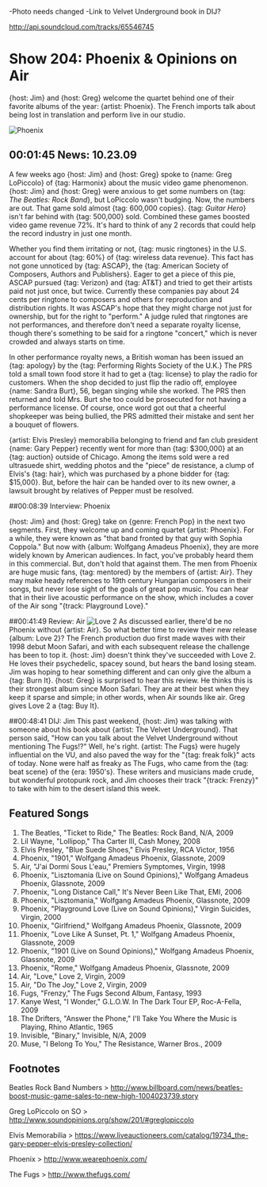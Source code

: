

-Photo needs changed
-Link to Velvet Underground book in DIJ?

http://api.soundcloud.com/tracks/65546745

# Show 204: Phoenix & Opinions on Air
{host: Jim} and {host: Greg} welcome the quartet behind one of their favorite albums of the year: {artist: Phoenix}. The French imports talk about being lost in translation and perform live in our studio.

![Phoenix](http://static.soundopinions.org/images/2010/phoenix.jpg)

## 00:01:45 News: 10.23.09
A few weeks ago {host: Jim} and {host: Greg} spoke to {name: Greg LoPiccolo} of {tag: Harmonix} about the music video game phenomenon. {host: Jim} and {host: Greg} were anxious to get some numbers on {tag: *The Beatles: Rock Band*}, but LoPiccolo wasn't budging. Now, the numbers are out. That game sold almost {tag: 600,000 copies}. {tag: *Guitar Hero*} isn't far behind with {tag: 500,000} sold. Combined these games boosted video game revenue 72%. It's hard to think of any 2 records that could help the record industry in just one month.

Whether you find them irritating or not, {tag: music ringtones} in the U.S. account for about {tag: 60%} of {tag: wireless data revenue}. This fact has not gone unnoticed by {tag: ASCAP}, the {tag: American Society of Composers, Authors and Publishers}. Eager to get a piece of this pie, ASCAP pursued {tag: Verizon} and {tag: AT&T} and tried to get their artists paid not just once, but twice. Currently these companies pay about 24 cents per ringtone to composers and others for reproduction and distribution rights. It was ASCAP's hope that they might charge not just for ownership, but for the right to "perform." A judge ruled that ringtones are not performances, and therefore don't need a separate royalty license, though there's something to be said for a ringtone "concert," which is never crowded and always starts on time.

In other performance royalty news, a British woman has been issued an {tag: apology} by the {tag: Performing Rights Society of the U.K.} The PRS told a small town food store it had to get a {tag: license} to play the radio for customers. When the shop decided to just flip the radio off, employee {name: Sandra Burt}, 56, began singing while she worked. The PRS then returned and told Mrs. Burt she too could be prosecuted for not having a performance license. Of course, once word got out that a cheerful shopkeeper was being bullied, the PRS admitted their mistake and sent her a bouquet of flowers.

{artist: Elvis Presley} memorabilia belonging to friend and fan club president {name: Gary Pepper} recently went for more than {tag: $300,000} at an {tag: auction} outside of Chicago. Among the items sold were a red ultrasuede shirt, wedding photos and the "piece" de resistance, a clump of Elvis's {tag: hair}, which was purchased by a phone bidder for {tag: $15,000}. But, before the hair can be handed over to its new owner, a lawsuit brought by relatives of Pepper must be resolved.

##00:08:39 Interview: Phoenix

{host: Jim} and {host: Greg} take on {genre: French Pop} in the next two segments. First, they welcome up and coming quartet {artist: Phoenix}. For a while, they were known as "that band fronted by that guy with Sophia Coppola." But now with {album: Wolfgang Amadeus Phoenix}, they are more widely known by American audiences. In fact, you've probably heard them in this commercial. But, don't hold that against them. The men from Phoenix are huge music fans, {tag: mentored} by the members of {artist: Air}. They may make heady references to 19th century Hungarian composers in their songs, but never lose sight of the goals of great pop music. You can hear that in their live acoustic performance on the show, which includes a cover of the Air song "{track: Playground Love}." 

##00:41:49 Review: Air
![Love 2](http://is4.mzstatic.com/image/thumb/Music111/v4/25/d6/4c/25d64c01-28ac-a530-e606-538462016f57/source/600x600bb.jpg "5641488/1213789109")
As discussed earlier, there'd be no Phoenix without {artist: Air}. So what better time to review their new release {album: Love 2}? The French production duo first made waves with their 1998 debut Moon Safari, and with each subsequent release the challenge has been to top it. {host: Jim} doesn't think they've succeeded with Love 2. He loves their psychedelic, spacey sound, but hears the band losing steam. Jim was hoping to hear something different and can only give the album a {tag: Burn It}. {host: Greg} is surprised to hear this review. He thinks this is their strongest album since Moon Safari. They are at their best when they keep it sparse and simple; in other words, when Air sounds like air. Greg gives Love 2 a {tag: Buy It}.

##00:48:41 DIJ: Jim
This past weekend, {host: Jim} was talking with someone about his book about {artist: The Velvet Underground}. That person said, "How can you talk about the Velvet Underground without mentioning The Fugs!?" Well, he's right. {artist: The Fugs} were hugely influential on the VU, and also paved the way for the "{tag: freak folk}" acts of today. None were half as freaky as The Fugs, who came from the {tag: beat scene} of the {era: 1950's}. These writers and musicians made crude, but wonderful protopunk rock, and Jim chooses their track "{track: Frenzy}" to take with him to the desert island this week.

## Featured Songs
1. The Beatles, "Ticket to Ride," The Beatles: Rock Band, N/A, 2009
2. Lil Wayne, "Lollipop," Tha Carter III, Cash Money, 2008
3. Elvis Presley, "Blue Suede Shoes," Elvis Presley, RCA Victor, 1956
4. Phoenix, "1901," Wolfgang Amadeus Phoenix, Glassnote, 2009
5. Air, "J'ai Dormi Sous L'eau," Premiers Symptomes, Virgin, 1998
6. Phoenix, "Lisztomania (Live on Sound Opinions)," Wolfgang Amadeus Phoenix, Glassnote, 2009 
7. Phoenix, "Long Distance Call," It's Never Been Like That, EMI, 2006 
8. Phoenix, "Lisztomania," Wolfgang Amadeus Phoenix, Glassnote, 2009
9. Phoenix, "Playground Love (Live on Sound Opinions)," Virgin Suicides, Virgin, 2000 
10. Phoenix, "Girlfriend," Wolfgang Amadeus Phoenix, Glassnote, 2009
11. Phoenix, "Love Like A Sunset, Pt. 1," Wolfgang Amadeus Phoenix, Glassnote, 2009
12. Phoenix, "1901 (Live on Sound Opinions)," Wolfgang Amadeus Phoenix, Glassnote, 2009 
13. Phoenix, "Rome," Wolfgang Amadeus Phoenix, Glassnote, 2009
14. Air, "Love," Love 2, Virgin, 2009
15. Air, "Do The Joy," Love 2, Virgin, 2009
16. Fugs, "Frenzy," The Fugs Second Album, Fantasy, 1993
17. Kanye West, "I Wonder," G.L.O.W. In The Dark Tour EP, Roc-A-Fella, 2009
18. The Drifters, "Answer the Phone," I'll Take You Where the Music is Playing, Rhino Atlantic, 1965
19. Invisible, "Binary," Invisible, N/A, 2009
20. Muse, "I Belong To You," The Resistance, Warner Bros., 2009

## Footnotes 

Beatles Rock Band Numbers > http://www.billboard.com/news/beatles-boost-music-game-sales-to-new-high-1004023739.story

Greg LoPiccolo on SO > http://www.soundopinions.org/show/201/#greglopiccolo

Elvis Memorabilia > https://www.liveauctioneers.com/catalog/19734_the-gary-pepper-elvis-presley-collection/

Phoenix > http://www.wearephoenix.com/

The Fugs > http://www.thefugs.com/